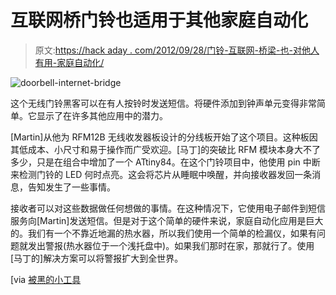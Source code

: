 # 互联网桥门铃也适用于其他家庭自动化

> 原文:[https://hack aday . com/2012/09/28/门铃-互联网-桥梁-也-对他人有用-家庭自动化/](https://hackaday.com/2012/09/28/doorbell-to-internet-bridge-also-useful-for-other-home-automation/)

![](../Images/c0b7c31ae5908e41b86d42e32f8ad14b.png "doorbell-internet-bridge")

这个无线门铃黑客可以在有人按铃时发送短信。将硬件添加到钟声单元变得非常简单。它显示了在许多其他应用中的潜力。

[Martin]从他为 RFM12B 无线收发器板设计的分线板开始了这个项目。这种板因其低成本、小尺寸和易于操作而广受欢迎。[马丁]的突破比 RFM 模块本身大不了多少，只是在组合中增加了一个 ATtiny84。在这个门铃项目中，他使用 pin 中断来检测门铃的 LED 何时点亮。这会将芯片从睡眠中唤醒，并向接收器发回一条消息，告知发生了一些事情。

接收者可以对这些数据做任何想做的事情。在这种情况下，它使用电子邮件到短信服务向[Martin]发送短信。但是对于这个简单的硬件来说，家庭自动化应用是巨大的。我们有一个不靠近地漏的热水器，所以我们使用一个简单的检漏仪，如果有问题就发出警报(热水器位于一个浅托盘中)。如果我们那时在家，那就行了。使用[马丁的]解决方案可以将警报扩大到全世界。

[via [被黑的小工具](http://hackedgadgets.com/2012/09/03/wireless-doorbell-sends-sms-message-when-activated/)